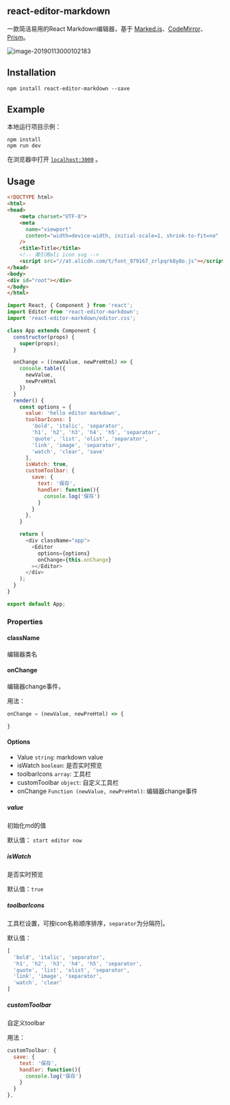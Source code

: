 ## react-editor-markdown

一款简洁易用的React Markdown编辑器，基于 [Marked.js](https://github.com/markedjs/marked)、[CodeMirror](https://codemirror.net/)、[Prism](https://github.com/PrismJS/prism)。

![image-20190113000102183](https://ws3.sinaimg.cn/large/006tNc79ly1fz48v06cnaj31p00u044o.jpg)



## Installation

```shell
npm install react-editor-markdown --save
```



## Example

本地运行项目示例：

```shell
npm install
npm run dev
```

在浏览器中打开 [`localhost:3000`](http://localhost:3000/) 。



## Usage

```html
<!DOCTYPE html>
<html>
<head>
    <meta charset="UTF-8">
    <meta
      name="viewport"
      content="width=device-width, initial-scale=1, shrink-to-fit=no"
    />
    <title>Title</title>
    <!-- 需引用ali icon svg -->
    <script src="//at.alicdn.com/t/font_979167_zrlpqrk8y0o.js"></script>
</head>
<body>
<div id="root"></div>
</body>
</html>
```



```javascript
import React, { Component } from 'react';
import Editor from 'react-editor-markdown';
import 'react-editor-markdown/editor.css';

class App extends Component {
  constructor(props) {
    super(props);
  }

  onChange = ((newValue, newPreHtml) => {
    console.table({
      newValue,
      newPreHtml
    })
  }
  render() {
    const options = {
      value: 'hello editor markdown',
      toolbarIcons: [
        'bold', 'italic', 'separator', 
        'h1', 'h2', 'h3', 'h4', 'h5', 'separator',
        'quote', 'list', 'olist', 'separator',
        'link', 'image', 'separator',
        'watch', 'clear', 'save'
      ],
      isWatch: true,
      customToolbar: {
        save: {
          text: '保存',
          handler: function(){
            console.log('保存')
          }
        }
      },
    }

    return (
      <div className="app">
        <Editor 
          options={options}
          onChange={this.onChange}
        ></Editor>
      </div>
    );
  }
}

export default App;

```



### Properties

#### className

编辑器类名



#### onChange

编辑器change事件，

用法：

```javascript
onChange = (newValue, newPreHtml) => {

}
```



#### Options

- Value `string`: markdown value
- isWatch `boolean`: 是否实时预览
- toolbarIcons `array`: 工具栏
- customToolbar `object`: 自定义工具栏
- onChange `Function (newValue, newPreHtml)`: 编辑器change事件



##### value

初始化md的值

默认值： `start editor now`



##### isWatch

是否实时预览

默认值：`true`



##### toolbarIcons

工具栏设置，可按icon名称顺序排序，`separator`为分隔符|。

默认值：

```javascript
[
  'bold', 'italic', 'separator', 
  'h1', 'h2', 'h3', 'h4', 'h5', 'separator',
  'quote', 'list', 'olist', 'separator',
  'link', 'image', 'separator',
  'watch', 'clear'
]
```

##### customToolbar

自定义toolbar

用法：

```javascript
customToolbar: {
  save: {
    text: '保存',
    handler: function(){
      console.log('保存')
    }
  }
},
```